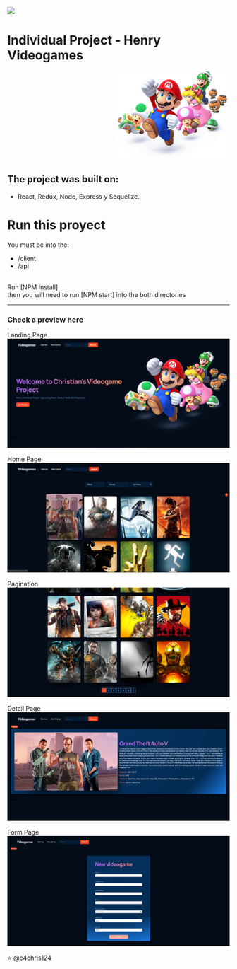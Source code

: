 <p align='left'>
    <img src='https://static.wixstatic.com/media/85087f_0d84cbeaeb824fca8f7ff18d7c9eaafd~mv2.png/v1/fill/w_160,h_30,al_c,q_85,usm_0.66_1.00_0.01/Logo_completo_Color_1PNG.webp' </img>
</p>

# Individual Project - Henry Videogames

<p align="right">
  <img height="200" src="./videogame.png" />
</p>

## The project was built on:

- React, Redux, Node, Express y Sequelize.

# Run this proyect
You must be into the:
- /client
- /api
<br />
Run [NPM Install]
<br/>
then you will need to run [NPM start] into the both directories
<hr>
<h3> Check a preview here </h3>

Landing Page
<img alt="landingVideogame" src="./Captures/LandingPage.png" >

Home Page
<img alt="homeVideogame" src="./Captures/Home.png" >

Pagination
<img alt="paginationVideogame" src="./Captures/Pagination.png" >

Detail Page
<img alt="detailVideogame" src="./Captures/DetailPage.png" >

Form Page
<img alt="formVideogame" src="./Captures/FormGame.png" >

⭐️ [@c4chris124](https://github.com/c4chris124)
